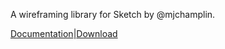 A wireframing library for Sketch by @mjchamplin.

[Documentation](https://mjchamplin.github.io/Nucleus/#/)|[Download](https://github.com/mjchamplin/Nucleus/blob/master/sketch/Nucleus%20Wireframing%20Library.sketch?raw=true)
